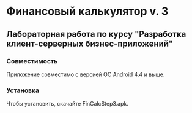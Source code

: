 # Финансовый калькулятор v. 3
## Лабораторная работа по курсу "Разработка клиент-серверных бизнес-приложений"

### Совместимость
Приложение совместимо с версией ОС Android 4.4 и выше.

### Установка
Чтобы установить, скачайте FinCalcStep3.apk.